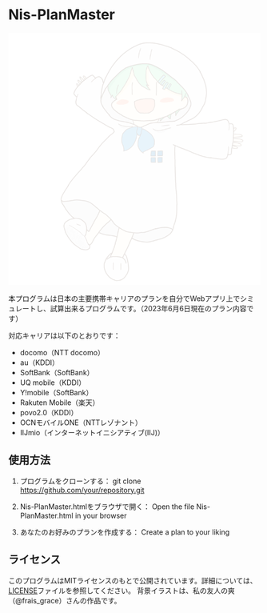 # Nis-PlanMaster

![背景イラスト](https://github.com/Nismin0711/Nis-PlanMaster/blob/main/bgc.png?raw=true)

本プログラムは日本の主要携帯キャリアのプランを自分でWebアプリ上でシミュレートし、試算出来るプログラムです。（2023年6月6日現在のプラン内容です）

対応キャリアは以下のとおりです：

- docomo（NTT docomo）
- au（KDDI）
- SoftBank（SoftBank）
- UQ mobile（KDDI）
- Y!mobile（SoftBank）
- Rakuten Mobile（楽天）
- povo2.0（KDDI）
- OCNモバイルONE（NTTレゾナント）
- IIJmio（インターネットイニシアティブ(IIJ)）

## 使用方法

1. プログラムをクローンする：
git clone https://github.com/your/repository.git

2. Nis-PlanMaster.htmlをブラウザで開く：
Open the file Nis-PlanMaster.html in your browser

3. あなたのお好みのプランを作成する：
Create a plan to your liking

## ライセンス

このプログラムはMITライセンスのもとで公開されています。詳細については、[LICENSE](LICENSE)ファイルを参照してください。
背景イラストは、私の友人の爽（@frais_grace）さんの作品です。
